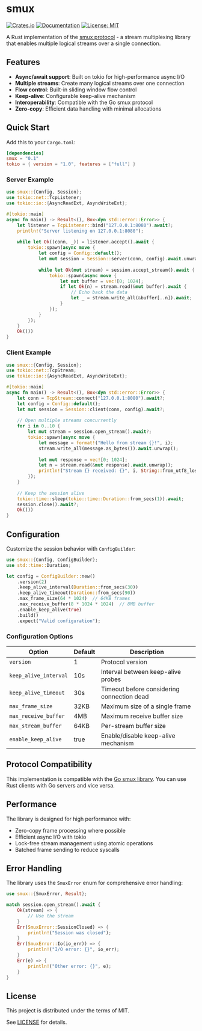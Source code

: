# smux

[![Crates.io](https://img.shields.io/crates/v/smux.svg)](https://crates.io/crates/smux)
[![Documentation](https://docs.rs/smux/badge.svg)](https://docs.rs/smux)
[![License: MIT](https://img.shields.io/badge/License-MIT-yellow.svg)](https://opensource.org/licenses/MIT)

A Rust implementation of the [smux protocol](https://github.com/xtaci/smux) - a stream multiplexing library that enables multiple logical streams over a single connection.

## Features

- **Async/await support**: Built on tokio for high-performance async I/O
- **Multiple streams**: Create many logical streams over one connection  
- **Flow control**: Built-in sliding window flow control
- **Keep-alive**: Configurable keep-alive mechanism
- **Interoperability**: Compatible with the Go smux protocol
- **Zero-copy**: Efficient data handling with minimal allocations

## Quick Start

Add this to your `Cargo.toml`:

```toml
[dependencies]
smux = "0.1"
tokio = { version = "1.0", features = ["full"] }
```

### Server Example

```rust
use smux::{Config, Session};
use tokio::net::TcpListener;
use tokio::io::{AsyncReadExt, AsyncWriteExt};

#[tokio::main]
async fn main() -> Result<(), Box<dyn std::error::Error>> {
    let listener = TcpListener::bind("127.0.0.1:8080").await?;
    println!("Server listening on 127.0.0.1:8080");
    
    while let Ok((conn, _)) = listener.accept().await {
        tokio::spawn(async move {
            let config = Config::default();
            let mut session = Session::server(conn, config).await.unwrap();
            
            while let Ok(mut stream) = session.accept_stream().await {
                tokio::spawn(async move {
                    let mut buffer = vec![0; 1024];
                    if let Ok(n) = stream.read(&mut buffer).await {
                        // Echo back the data
                        let _ = stream.write_all(&buffer[..n]).await;
                    }
                });
            }
        });
    }
    Ok(())
}
```

### Client Example

```rust
use smux::{Config, Session};
use tokio::net::TcpStream;
use tokio::io::{AsyncReadExt, AsyncWriteExt};

#[tokio::main]
async fn main() -> Result<(), Box<dyn std::error::Error>> {
    let conn = TcpStream::connect("127.0.0.1:8080").await?;
    let config = Config::default();
    let mut session = Session::client(conn, config).await?;
    
    // Open multiple streams concurrently
    for i in 0..10 {
        let mut stream = session.open_stream().await?;
        tokio::spawn(async move {
            let message = format!("Hello from stream {}!", i);
            stream.write_all(message.as_bytes()).await.unwrap();
            
            let mut response = vec![0; 1024];
            let n = stream.read(&mut response).await.unwrap();
            println!("Stream {} received: {}", i, String::from_utf8_lossy(&response[..n]));
        });
    }
    
    // Keep the session alive
    tokio::time::sleep(tokio::time::Duration::from_secs(1)).await;
    session.close().await?;
    Ok(())
}
```

## Configuration

Customize the session behavior with `ConfigBuilder`:

```rust
use smux::{Config, ConfigBuilder};
use std::time::Duration;

let config = ConfigBuilder::new()
    .version(2)
    .keep_alive_interval(Duration::from_secs(30))
    .keep_alive_timeout(Duration::from_secs(90))
    .max_frame_size(64 * 1024)  // 64KB frames
    .max_receive_buffer(8 * 1024 * 1024)  // 8MB buffer
    .enable_keep_alive(true)
    .build()
    .expect("Valid configuration");
```

### Configuration Options

| Option | Default | Description |
|--------|---------|-------------|
| `version` | 1 | Protocol version |
| `keep_alive_interval` | 10s | Interval between keep-alive probes |
| `keep_alive_timeout` | 30s | Timeout before considering connection dead |
| `max_frame_size` | 32KB | Maximum size of a single frame |
| `max_receive_buffer` | 4MB | Maximum receive buffer size |
| `max_stream_buffer` | 64KB | Per-stream buffer size |
| `enable_keep_alive` | true | Enable/disable keep-alive mechanism |

## Protocol Compatibility

This implementation is compatible with the [Go smux library](https://github.com/xtaci/smux). You can use Rust clients with Go servers and vice versa.

## Performance

The library is designed for high performance with:

- Zero-copy frame processing where possible
- Efficient async I/O with tokio
- Lock-free stream management using atomic operations
- Batched frame sending to reduce syscalls

## Error Handling

The library uses the `SmuxError` enum for comprehensive error handling:

```rust
use smux::{SmuxError, Result};

match session.open_stream().await {
    Ok(stream) => {
        // Use the stream
    }
    Err(SmuxError::SessionClosed) => {
        println!("Session was closed");
    }
    Err(SmuxError::Io(io_err)) => {
        println!("I/O error: {}", io_err);
    }
    Err(e) => {
        println!("Other error: {}", e);
    }
}
```

## License

This project is distributed under the terms of MIT.

See [LICENSE](LICENSE.md) for details.
